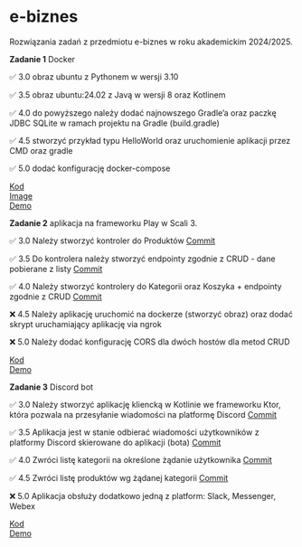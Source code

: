 # e-biznes
Rozwiązania zadań z przedmiotu e-biznes w roku akademickim 2024/2025.


**Zadanie 1** Docker

:white_check_mark: 3.0 obraz ubuntu z Pythonem w wersji 3.10 

:white_check_mark: 3.5 obraz ubuntu:24.02 z Javą w wersji 8 oraz Kotlinem 

:white_check_mark: 4.0 do powyższego należy dodać najnowszego Gradle’a oraz paczkę JDBC 
SQLite w ramach projektu na Gradle (build.gradle) 

:white_check_mark: 4.5 stworzyć przykład typu HelloWorld oraz uruchomienie aplikacji
przez CMD oraz gradle 

:white_check_mark: 5.0 dodać konfigurację docker-compose 


[Kod](https://github.com/ga1ile0/e-biznes/tree/main/docker-zadanie1) <br/> 
[Image](https://hub.docker.com/r/ga1ile0/ebiznes-zadanie1) <br/> 
[Demo](https://github.com/ga1ile0/e-biznes/blob/main/demos/zadanie1_demo.mp4) <br/> 


**Zadanie 2** aplikacja na frameworku Play w Scali 3.

:white_check_mark: 3.0 Należy stworzyć kontroler do Produktów [Commit](https://github.com/ga1ile0/e-biznes/commit/5e23ff862967d8df19e71d2814f34b4b479aeb12) <br/> 

:white_check_mark: 3.5 Do kontrolera należy stworzyć endpointy zgodnie z CRUD - dane
pobierane z listy [Commit](https://github.com/ga1ile0/e-biznes/commit/f29a3cd458abfa7e9c218264b86486696954db04) <br/>

:white_check_mark: 4.0 Należy stworzyć kontrolery do Kategorii oraz Koszyka + endpointy
zgodnie z CRUD [Commit](https://github.com/ga1ile0/e-biznes/commit/0a8931d7bbbc2f6de39ea2b756f617da8ef66f23) <br/>

:x: 4.5 Należy aplikację uruchomić na dockerze (stworzyć obraz) oraz dodać
skrypt uruchamiający aplikację via ngrok  <br/>

:x: 5.0 Należy dodać konfigurację CORS dla dwóch hostów dla metod CRUD  <br/>


[Kod](https://github.com/ga1ile0/e-biznes/tree/main/docker-zadanie2) <br/>
[Demo](https://github.com/ga1ile0/e-biznes/blob/main/demos/zadanie2_demo.mp4) <br/>

**Zadanie 3** Discord bot

:white_check_mark: 3.0 Należy stworzyć aplikację kliencką w Kotlinie we frameworku Ktor,
która pozwala na przesyłanie wiadomości na platformę Discord [Commit](https://github.com/ga1ile0/e-biznes/commit/3eb0fd11c89f74e077bccdd95c8d36f0ce3bfd73) </br>

:white_check_mark: 3.5 Aplikacja jest w stanie odbierać wiadomości użytkowników z
platformy Discord skierowane do aplikacji (bota) [Commit](https://github.com/ga1ile0/e-biznes/commit/46d28cc55bcc6910292223b5981404bc021562bc) </br>

:white_check_mark: 4.0 Zwróci listę kategorii na określone żądanie użytkownika [Commit](https://github.com/ga1ile0/e-biznes/commit/417c685c631eb1ae80db460620cec8e69682b3ce) </br>

:white_check_mark: 4.5 Zwróci listę produktów wg żądanej kategorii [Commit](https://github.com/ga1ile0/e-biznes/commit/4b7b7dc1f0172b00649190fe0970e7d37bfcdffd) </br>

:x: 5.0 Aplikacja obsłuży dodatkowo jedną z platform: Slack, Messenger,
Webex

[Kod](https://github.com/ga1ile0/e-biznes/tree/main/ebiznes-zadanie3) <br/>
[Demo](https://github.com/ga1ile0/e-biznes/blob/main/demos/zadanie3_demo.mp4) <br/>

